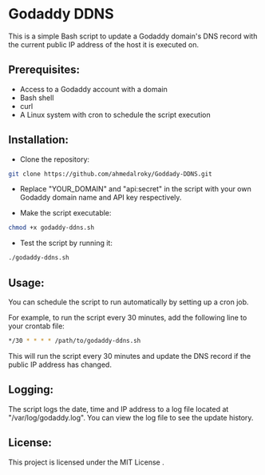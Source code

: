 # Godaddy DDNS  
This is a simple Bash script to update a Godaddy domain's DNS record with the current public IP address of the host it is executed on.  

## Prerequisites:  
- Access to a Godaddy account with a domain  
- Bash shell  
- curl  
- A Linux system with cron to schedule the script execution  
  
## Installation:  
- Clone the repository:  
```bash 
git clone https://github.com/ahmedalroky/Goddady-DDNS.git  
```
- Replace "YOUR_DOMAIN" and "api:secret" in the script with your own Godaddy domain name and API key respectively.  
  
- Make the script executable:  
  
```bash  
chmod +x godaddy-ddns.sh  
```
- Test the script by running it:  
```bash  
./godaddy-ddns.sh  
```
## Usage:  
You can schedule the script to run automatically by setting up a cron job.  

For example, to run the script every 30 minutes, add the following line to your crontab file:  

```bash 
*/30 * * * * /path/to/godaddy-ddns.sh  
```
This will run the script every 30 minutes and update the DNS record if the public IP address has changed.  
  
## Logging:  
The script logs the date, time and IP address to a log file located at "/var/log/godaddy.log". You can view the log file to see the update history.  
  
## License:  
This project is licensed under the MIT License .
